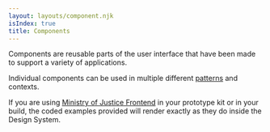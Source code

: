 ```yaml
---
layout: layouts/component.njk
isIndex: true
title: Components
---
```


Components are reusable parts of the user interface that have been made to support a variety of applications.

Individual components can be used in multiple different [patterns](../patterns) and contexts.

If you are using [Ministry of Justice Frontend](https://github.com/ministryofjustice/moj-frontend) in your prototype kit or in your build, the coded examples provided will render exactly as they do inside the Design System.

<!-- See all the [components in the backlog](https://github.com/ministryofjustice/moj-design-system-backlog/issues). -->
